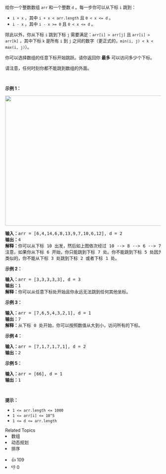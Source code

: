 <p>给你一个整数数组&nbsp;<code>arr</code> 和一个整数&nbsp;<code>d</code> 。每一步你可以从下标&nbsp;<code>i</code>&nbsp;跳到：</p>

<ul> 
 <li><code>i + x</code>&nbsp;，其中&nbsp;<code>i + x &lt; arr.length</code>&nbsp;且&nbsp;<code>0 &lt; x &lt;= d</code>&nbsp;。</li> 
 <li><code>i - x</code>&nbsp;，其中&nbsp;<code>i - x &gt;= 0</code>&nbsp;且&nbsp;<code>0 &lt; x &lt;= d</code>&nbsp;。</li> 
</ul>

<p>除此以外，你从下标&nbsp;<code>i</code> 跳到下标 <code>j</code>&nbsp;需要满足：<code>arr[i] &gt; arr[j]</code>&nbsp;且 <code>arr[i] &gt; arr[k]</code>&nbsp;，其中下标&nbsp;<code>k</code>&nbsp;是所有 <code>i</code>&nbsp;到 <code>j</code>&nbsp;之间的数字（更正式的，<code>min(i, j) &lt; k &lt; max(i, j)</code>）。</p>

<p>你可以选择数组的任意下标开始跳跃。请你返回你 <strong>最多</strong>&nbsp;可以访问多少个下标。</p>

<p>请注意，任何时刻你都不能跳到数组的外面。</p>

<p>&nbsp;</p>

<p><strong>示例 1：</strong></p>

<p><img alt="" src="https://assets.leetcode-cn.com/aliyun-lc-upload/uploads/2020/02/02/meta-chart.jpeg" style="height: 419px; width: 633px;" /></p>

<pre><strong>输入：</strong>arr = [6,4,14,6,8,13,9,7,10,6,12], d = 2
<strong>输出：</strong>4
<strong>解释：</strong>你可以从下标 10 出发，然后如上图依次经过 10 --&gt; 8 --&gt; 6 --&gt; 7 。
注意，如果你从下标 6 开始，你只能跳到下标 7 处。你不能跳到下标 5 处因为 13 &gt; 9 。你也不能跳到下标 4 处，因为下标 5 在下标 4 和 6 之间且 13 &gt; 9 。
类似的，你不能从下标 3 处跳到下标 2 或者下标 1 处。
</pre>

<p><strong>示例 2：</strong></p>

<pre><strong>输入：</strong>arr = [3,3,3,3,3], d = 3
<strong>输出：</strong>1
<strong>解释：</strong>你可以从任意下标处开始且你永远无法跳到任何其他坐标。
</pre>

<p><strong>示例 3：</strong></p>

<pre><strong>输入：</strong>arr = [7,6,5,4,3,2,1], d = 1
<strong>输出：</strong>7
<strong>解释：</strong>从下标 0 处开始，你可以按照数值从大到小，访问所有的下标。
</pre>

<p><strong>示例 4：</strong></p>

<pre><strong>输入：</strong>arr = [7,1,7,1,7,1], d = 2
<strong>输出：</strong>2
</pre>

<p><strong>示例 5：</strong></p>

<pre><strong>输入：</strong>arr = [66], d = 1
<strong>输出：</strong>1
</pre>

<p>&nbsp;</p>

<p><strong>提示：</strong></p>

<ul> 
 <li><code>1 &lt;= arr.length &lt;= 1000</code></li> 
 <li><code>1 &lt;= arr[i] &lt;= 10^5</code></li> 
 <li><code>1 &lt;= d &lt;= arr.length</code></li> 
</ul>

<div><div>Related Topics</div><div><li>数组</li><li>动态规划</li><li>排序</li></div></div><br><div><li>👍 109</li><li>👎 0</li></div>